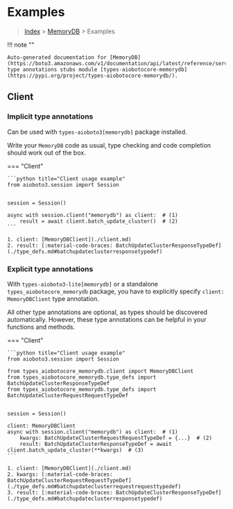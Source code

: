 # Examples

> [Index](../README.md) > [MemoryDB](./README.md) > Examples

!!! note ""

    Auto-generated documentation for [MemoryDB](https://boto3.amazonaws.com/v1/documentation/api/latest/reference/services/memorydb.html#MemoryDB)
    type annotations stubs module [types-aiobotocore-memorydb](https://pypi.org/project/types-aiobotocore-memorydb/).

## Client

### Implicit type annotations

Can be used with `types-aioboto3[memorydb]` package installed.

Write your `MemoryDB` code as usual,
type checking and code completion should work out of the box.



=== "Client"

    ```python title="Client usage example"
    from aioboto3.session import Session


    session = Session()

    async with session.client("memorydb") as client:  # (1)
        result = await client.batch_update_cluster()  # (2)
    ```

    1. client: [MemoryDBClient](./client.md)
    2. result: [:material-code-braces: BatchUpdateClusterResponseTypeDef](./type_defs.md#batchupdateclusterresponsetypedef) 






### Explicit type annotations

With `types-aioboto3-lite[memorydb]`
or a standalone `types_aiobotocore_memorydb` package, you have to explicitly specify
`client: MemoryDBClient` type annotation.

All other type annotations are optional, as types should be discovered automatically.
However, these type annotations can be helpful in your functions and methods.


=== "Client"

    ```python title="Client usage example"
    from aioboto3.session import Session

    from types_aiobotocore_memorydb.client import MemoryDBClient
    from types_aiobotocore_memorydb.type_defs import BatchUpdateClusterResponseTypeDef
    from types_aiobotocore_memorydb.type_defs import BatchUpdateClusterRequestRequestTypeDef


    session = Session()

    client: MemoryDBClient
    async with session.client("memorydb") as client:  # (1)
        kwargs: BatchUpdateClusterRequestRequestTypeDef = {...}  # (2)
        result: BatchUpdateClusterResponseTypeDef = await client.batch_update_cluster(**kwargs)  # (3)
    ```

    1. client: [MemoryDBClient](./client.md)
    2. kwargs: [:material-code-braces: BatchUpdateClusterRequestRequestTypeDef](./type_defs.md#batchupdateclusterrequestrequesttypedef) 
    3. result: [:material-code-braces: BatchUpdateClusterResponseTypeDef](./type_defs.md#batchupdateclusterresponsetypedef) 






